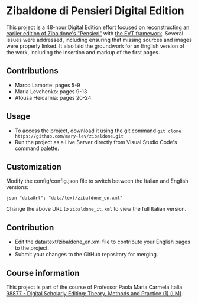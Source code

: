 Zibaldone di Pensieri Digital Edition
===============

This project is a 48-hour Digital Edition effort focused on reconstructing [an earlier edition of Zibaldone's "Pensieri"](https://github.com/Alessia438/Zibaldone_di_pensieri.github.io/) with [the EVT framework](http://evt.labcd.unipi.it/). Several issues were addressed, including ensuring that missing sources and images were properly linked. It also laid the groundwork for an English version of the work, including the insertion and markup of the first pages.

## Contributions
- Marco Lamorte: pages 5-9
- Maria Levchenko: pages 9-13
- Atousa Heidarnia: pages 20-24

## Usage

- To access the project, download it using the git command `git clone https://github.com/mary-lev/zibaldone.git`
- Run the project as a Live Server directly from Visual Studio Code's command palette.

## Customization

Modify the config/config.json file to switch between the Italian and English versions:

`json
"dataUrl": "data/text/zibaldone_en.xml"
`

Change the above URL to `zibaldone_it.xml` to view the full Italian version.

## Contribution

- Edit the data/text/zibaldone_en.xml file to contribute your English pages to the project.
- Submit your changes to the GitHub repository for merging.

## Course information
This project is part of the course of Professor Paola Maria Carmela Italia [98877 - Digital Scholarly Editing: Theory, Methods and Practice (1) (LM)](https://www.unibo.it/en/study/phd-professional-masters-specialisation-schools-and-other-programmes/course-unit-catalogue/course-unit/2023/478841).